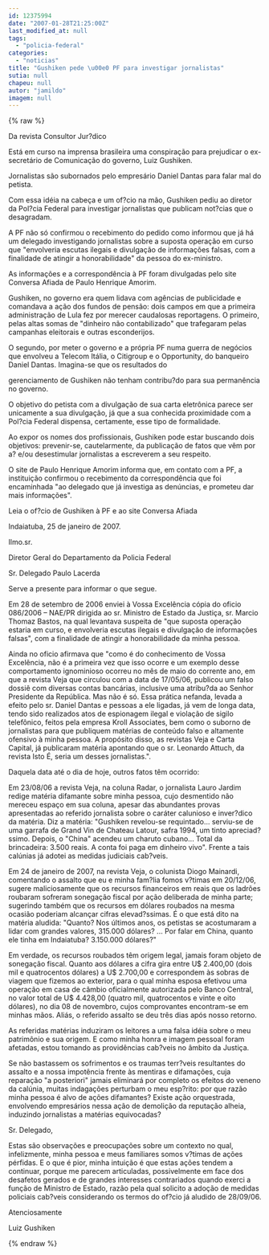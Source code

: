 ```yaml
---
id: 12375994
date: "2007-01-28T21:25:00Z"
last_modified_at: null
tags:
  - "policia-federal"
categories:
  - "noticias"
title: "Gushiken pede \u00e0 PF para investigar jornalistas"
sutia: null
chapeu: null
autor: "jamildo"
imagem: null
---
```

{% raw %}
<p>Da revista Consultor Jur?dico</p>
<p>Est&aacute; em curso na imprensa brasileira uma conspira&ccedil;&atilde;o para prejudicar o ex-secret&aacute;rio de Comunica&ccedil;&atilde;o do governo, Luiz Gushiken.</p>
<p>Jornalistas s&atilde;o subornados pelo empres&aacute;rio Daniel Dantas para falar mal do petista.</p>
<p>Com essa id&eacute;ia na cabe&ccedil;a e um of?cio na m&atilde;o, Gushiken pediu ao diretor da Pol?cia Federal para investigar jornalistas que publicam not?cias que o desagradam.</p>
<p>A PF n&atilde;o s&oacute; confirmou o recebimento do pedido como informou que j&aacute; h&aacute; um delegado investigando jornalistas sobre a suposta opera&ccedil;&atilde;o em curso que "envolveria escutas ilegais e divulga&ccedil;&atilde;o de informa&ccedil;&otilde;es falsas, com a finalidade de atingir a honorabilidade" da pessoa do ex-ministro.</p>
<p>As informa&ccedil;&otilde;es e a correspond&ecirc;ncia &agrave; PF foram divulgadas pelo site Conversa Afiada de Paulo Henrique Amorim.</p>
<p>Gushiken, no governo era quem lidava com ag&ecirc;ncias de publicidade e comandava a a&ccedil;&atilde;o dos fundos de pens&atilde;o: dois campos em que a primeira administra&ccedil;&atilde;o de Lula fez por merecer caudalosas reportagens. O primeiro, pelas altas somas de "dinheiro n&atilde;o contabilizado" que trafegaram pelas campanhas eleitorais e outras esconderijos.</p>
<p>O segundo, por meter o governo e a pr&oacute;pria PF numa guerra de neg&oacute;cios que envolveu a Telecom It&aacute;lia, o Citigroup e o Opportunity, do banqueiro Daniel Dantas. Imagina-se que os resultados do</p>
<p>gerenciamento de Gushiken n&atilde;o tenham contribu?do para sua perman&ecirc;ncia no governo.</p>
<p>O objetivo do petista com a divulga&ccedil;&atilde;o de sua carta eletr&ocirc;nica parece ser unicamente a sua divulga&ccedil;&atilde;o, j&aacute; que a sua conhecida proximidade com a Pol?cia Federal dispensa, certamente, esse tipo de formalidade.</p>
<p>Ao expor os nomes dos profissionais, Gushiken pode estar buscando dois objetivos: prevenir-se, cautelarmente, da publica&ccedil;&atilde;o de fatos que v&ecirc;m por a? e/ou desestimular jornalistas a escreverem a seu respeito.</p>
<p>O site de Paulo Henrique Amorim informa que, em contato com a PF, a institui&ccedil;&atilde;o confirmou o recebimento da correspond&ecirc;ncia que foi encaminhada "ao delegado que j&aacute; investiga as den&uacute;ncias, e prometeu dar mais informa&ccedil;&otilde;es".</p>
<p>Leia o of?cio de Gushiken &agrave; PF e ao site Conversa Afiada</p>
<p>Indaiatuba, 25 de janeiro de 2007.</p>
<p>Ilmo.sr.</p>
<p>Diretor Geral do Departamento da Policia Federal</p>
<p>Sr. Delegado Paulo Lacerda</p>
<p>Serve a presente para informar o que segue.</p>
<p>Em 28 de setembro de 2006 enviei &agrave; Vossa Excel&ecirc;ncia c&oacute;pia do oficio 086/2006 &ndash; NAE/PR dirigida ao sr. Ministro de Estado da Justi&ccedil;a, sr. Marcio Thomaz Bastos, na qual levantava suspeita de "que suposta opera&ccedil;&atilde;o estaria em curso, e envolveria escutas ilegais e divulga&ccedil;&atilde;o de informa&ccedil;&otilde;es falsas", com a finalidade de atingir a honorabilidade da minha pessoa.</p>
<p>Ainda no oficio afirmava que "como &eacute; do conhecimento de Vossa Excel&ecirc;ncia, n&atilde;o &eacute; a primeira vez que isso ocorre e um exemplo desse comportamento ignominioso ocorreu no m&ecirc;s de maio do corrente ano, em que a revista Veja que circulou com a data de 17/05/06, publicou um falso dossi&ecirc; com diversas contas banc&aacute;rias, inclusive uma atribu?da ao Senhor Presidente da Rep&uacute;blica. Mas n&atilde;o &eacute; s&oacute;. Essa pr&aacute;tica nefanda, levada a efeito pelo sr. Daniel Dantas e pessoas a ele ligadas, j&aacute; vem de longa data, tendo sido realizados atos de espionagem ilegal e viola&ccedil;&atilde;o de sigilo telef&ocirc;nico, feitos pela empresa Kroll Associates, bem como o suborno de jornalistas para que publiquem mat&eacute;rias de conte&uacute;do falso e altamente ofensivo &agrave; minha pessoa. A prop&oacute;sito disso, as revistas Veja e Carta Capital, j&aacute; publicaram mat&eacute;ria apontando que o sr. Leonardo Attuch, da revista Isto &Eacute;, seria um desses jornalistas.".</p>
<p>Daquela data at&eacute; o dia de hoje, outros fatos t&ecirc;m ocorrido:</p>
<p>Em 23/08/06 a revista Veja, na coluna Radar, o jornalista Lauro Jardim redige mat&eacute;ria difamante sobre minha pessoa, cujo desmentido n&atilde;o mereceu espa&ccedil;o em sua coluna, apesar das abundantes provas apresentadas ao referido jornalista sobre o car&aacute;ter calunioso e inver?dico da mat&eacute;ria. Diz a mat&eacute;ria: "Gushiken revelou-se requintado... serviu-se de uma garrafa de Grand Vin de Chateau Latour, safra 1994, um tinto apreciad?ssimo. Depois, o "China" acendeu um charuto cubano... Total da brincadeira: 3.500 reais. A conta foi paga em dinheiro vivo". Frente a tais cal&uacute;nias j&aacute; adotei as medidas judiciais cab?veis.</p>
<p>Em 24 de janeiro de 2007, na revista Veja, o colunista Diogo Mainardi, comentando o assalto que eu e minha fam?lia fomos v?timas em 20/12/06, sugere maliciosamente que os recursos financeiros em reais que os ladr&otilde;es roubaram sofreram sonega&ccedil;&atilde;o fiscal por a&ccedil;&atilde;o deliberada de minha parte; sugerindo tamb&eacute;m que os recursos em d&oacute;lares roubados na mesma ocasi&atilde;o poderiam alcan&ccedil;ar cifras elevad?ssimas. &Eacute; o que est&aacute; dito na mat&eacute;ria aludida: "Quanto? Nos &uacute;ltimos anos, os petistas se acostumaram a lidar com grandes valores, 315.000 d&oacute;lares? ... Por falar em China, quanto ele tinha em Indaiatuba? 3.150.000 d&oacute;lares?"</p>
<p>Em verdade, os recursos roubados t&ecirc;m origem legal, jamais foram objeto de sonega&ccedil;&atilde;o fiscal. Quanto aos d&oacute;lares a cifra gira entre U$ 2.400,00 (dois mil e quatrocentos d&oacute;lares) a U$ 2.700,00 e correspondem &agrave;s sobras de viagem que fizemos ao exterior, para o qual minha esposa efetivou uma opera&ccedil;&atilde;o em casa de c&acirc;mbio oficialmente autorizada pelo Banco Central, no valor total de U$ 4.428,00 (quatro mil, quatrocentos e vinte e oito d&oacute;lares), no dia 08 de novembro, cujos comprovantes encontram-se em minhas m&atilde;os. Ali&aacute;s, o referido assalto se deu tr&ecirc;s dias ap&oacute;s nosso retorno.</p>
<p>As referidas mat&eacute;rias induziram os leitores a uma falsa id&eacute;ia sobre o meu patrim&ocirc;nio e sua origem. E como minha honra e imagem pessoal foram afetadas, estou tomando as provid&ecirc;ncias cab?veis no &acirc;mbito da Justi&ccedil;a.</p>
<p>Se n&atilde;o bastassem os sofrimentos e os traumas terr?veis resultantes do assalto e a nossa impot&ecirc;ncia frente &agrave;s mentiras e difama&ccedil;&otilde;es, cuja repara&ccedil;&atilde;o "a posteriori" jamais eliminar&aacute; por completo os efeitos do veneno da cal&uacute;nia, muitas indaga&ccedil;&otilde;es perturbam o meu esp?rito: por que raz&atilde;o minha pessoa &eacute; alvo de a&ccedil;&otilde;es difamantes? Existe a&ccedil;&atilde;o orquestrada, envolvendo empres&aacute;rios nessa a&ccedil;&atilde;o de demoli&ccedil;&atilde;o da reputa&ccedil;&atilde;o alheia, induzindo jornalistas a mat&eacute;rias equivocadas?</p>
<p>Sr. Delegado,</p>
<p>Estas s&atilde;o observa&ccedil;&otilde;es e preocupa&ccedil;&otilde;es sobre um contexto no qual, infelizmente, minha pessoa e meus familiares somos v?timas de a&ccedil;&otilde;es p&eacute;rfidas. E o que &eacute; pior, minha intui&ccedil;&atilde;o &eacute; que estas a&ccedil;&otilde;es tendem a continuar, porque me parecem articuladas, possivelmente em face dos desafetos gerados e de grandes interesses contrariados quando exerci a fun&ccedil;&atilde;o de Ministro de Estado, raz&atilde;o pela qual solicito a ado&ccedil;&atilde;o de medidas policiais cab?veis considerando os termos do of?cio j&aacute; aludido de 28/09/06.</p>
<p>Atenciosamente</p>
<p>Luiz Gushiken</p>
{% endraw %}